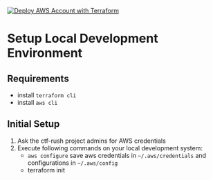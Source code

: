 [![Deploy AWS Account with Terraform](https://github.com/Hg347/ctf-rush/actions/workflows/terraform-deploy.yml/badge.svg)](https://github.com/Hg347/ctf-rush/actions/workflows/terraform-deploy.yml)


# Setup Local Development Environment

## Requirements
- install `terraform cli`
- install `aws cli` 

## Initial Setup

1. Ask the ctf-rush project admins for AWS credentials
1. Execute following commands on your local development system:
   - `aws configure` save aws credentials in `~/.aws/credentials` and configurations in `~/.aws/config`
   - terraform init
